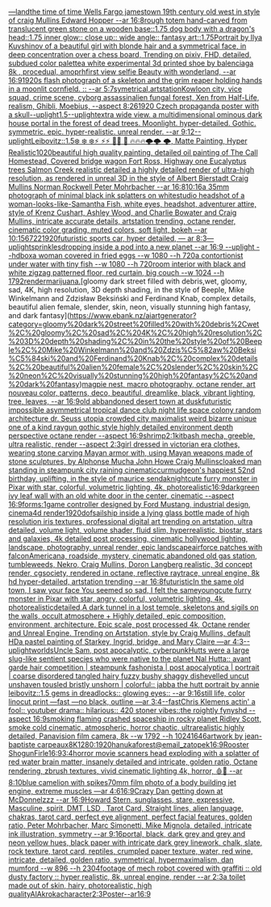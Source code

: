 [—land](https://www.ebank.nz/aiartgenerator?category=%E2%80%94land)[the time of time Wells Fargo jamestown 19th century old west in style of craig Mullins Edward Hopper --ar 16:8](https://www.ebank.nz/aiartgenerator?category=the%20time%20of%20time%20Wells%20Fargo%20jamestown%2019th%20century%20old%20west%20in%20style%20of%20craig%20Mullins%20Edward%20Hopper%20--ar%2016%3A8)[rough totem hand-carved from translucent green stone on a wooden base::1.75 dog body with a dragon's head::1.75 inner glow:: close up:: wide angle:: fantasy art::1.75](https://www.ebank.nz/aiartgenerator?category=rough%20totem%20hand-carved%20from%20translucent%20green%20stone%20on%20a%20wooden%20base%3A%3A1.75%20dog%20body%20with%20a%20dragon%27s%20head%3A%3A1.75%20inner%20glow%3A%3A%20close%20up%3A%3A%20wide%20angle%3A%3A%20fantasy%20art%3A%3A1.75)[Portrait by Ilya Kuvshinov of a beautiful girl with blonde hair and a symmetrical face, in deep concentration over a chess board, Trending on pixiv, FHD, detailed, subdued color palette](https://www.ebank.nz/aiartgenerator?category=Portrait%20by%20Ilya%20Kuvshinov%20of%20a%20beautiful%20girl%20with%20blonde%20hair%20and%20a%20symmetrical%20face%2C%20in%20deep%20concentration%20over%20a%20chess%20board%2C%20Trending%20on%20pixiv%2C%20FHD%2C%20detailed%2C%20subdued%20color%20palette)[a white experimental 3d printed shoe by balenciaga 8k , procedual, amoprh](https://www.ebank.nz/aiartgenerator?category=a%20white%20experimental%203d%20printed%20shoe%20by%20balenciaga%208k%20%2C%20procedual%2C%20amoprh)[first view selfie Beauty with wonderland, --ar 16:9](https://www.ebank.nz/aiartgenerator?category=first%20view%20selfie%20Beauty%20with%20wonderland%2C%20--ar%2016%3A9)[1920s flash photograph of a skeleton and the grim reaper holding hands in a moonlit cornfield. :: --ar 5:7](https://www.ebank.nz/aiartgenerator?category=1920s%20flash%20photograph%20of%20a%20skeleton%20and%20the%20grim%20reaper%20holding%20hands%20in%20a%20moonlit%20cornfield.%20%3A%3A%20--ar%205%3A7)[symetrical,](https://www.ebank.nz/aiartgenerator?category=symetrical%2C)[artstation](https://www.ebank.nz/aiartgenerator?category=artstation)[Kowloon city, vice squad, crime scene, cyborg assassin](https://www.ebank.nz/aiartgenerator?category=Kowloon%20city%2C%20vice%20squad%2C%20crime%20scene%2C%20cyborg%20assassin)[alien fungal forest, Xen from Half-Life, realism, Ghibli, Moebius, --aspect 8:26](https://www.ebank.nz/aiartgenerator?category=alien%20fungal%20forest%2C%20Xen%20from%20Half-Life%2C%20realism%2C%20Ghibli%2C%20Moebius%2C%20--aspect%208%3A26)[1920 Czech propaganda poster with  a skull](https://www.ebank.nz/aiartgenerator?category=1920%20Czech%20propaganda%20poster%20with%20%20a%20skull)[--uplight](https://www.ebank.nz/aiartgenerator?category=--uplight)[1.5](https://www.ebank.nz/aiartgenerator?category=1.5)[--uplight](https://www.ebank.nz/aiartgenerator?category=--uplight)[extra wide view. a multidimensional ominous dark house portal in the forest of dead trees. Moonlight. hyper-detailed. Gothic. symmetric. epic. hyper-realistic. unreal render. --ar 9:12](https://www.ebank.nz/aiartgenerator?category=extra%20wide%20view.%20a%20multidimensional%20ominous%20dark%20house%20portal%20in%20the%20forest%20of%20dead%20trees.%20Moonlight.%20hyper-detailed.%20Gothic.%20symmetric.%20epic.%20hyper-realistic.%20unreal%20render.%20--ar%209%3A12)[--uplight](https://www.ebank.nz/aiartgenerator?category=--uplight)[Leibovitz::1.5](https://www.ebank.nz/aiartgenerator?category=Leibovitz%3A%3A1.5)[❄️ ❄️ ❄️⚡ ⚡⚡ 🌙🌙 🌙  🔥🔥🔥🌩️🌩️ 🌩️, Matte Painting, Hyper Realistic](https://www.ebank.nz/aiartgenerator?category=%E2%9D%84%EF%B8%8F%20%E2%9D%84%EF%B8%8F%20%E2%9D%84%EF%B8%8F%E2%9A%A1%20%E2%9A%A1%E2%9A%A1%20%F0%9F%8C%99%F0%9F%8C%99%20%F0%9F%8C%99%20%20%F0%9F%94%A5%F0%9F%94%A5%F0%9F%94%A5%F0%9F%8C%A9%EF%B8%8F%F0%9F%8C%A9%EF%B8%8F%20%F0%9F%8C%A9%EF%B8%8F%2C%20Matte%20Painting%2C%20Hyper%20Realistic)[1020](https://www.ebank.nz/aiartgenerator?category=1020)[beautiful high quality painting, detailed oil painting of The Call Homestead, Covered bridge wagon Fort Ross, Highway one Eucalyptus trees  Salmon Creek realistic detailed a highly detailed render of ultra-high resolution, as rendered in unreal 3D in the style of Albert Bierstadt Craig Mullins Norman Rockwell Peter Mohrbacher --ar 16:8](https://www.ebank.nz/aiartgenerator?category=beautiful%20high%20quality%20painting%2C%20detailed%20oil%20painting%20of%20The%20Call%20Homestead%2C%20Covered%20bridge%20wagon%20Fort%20Ross%2C%20Highway%20one%20Eucalyptus%20trees%20%20Salmon%20Creek%20realistic%20detailed%20a%20highly%20detailed%20render%20of%20ultra-high%20resolution%2C%20as%20rendered%20in%20unreal%203D%20in%20the%20style%20of%20Albert%20Bierstadt%20Craig%20Mullins%20Norman%20Rockwell%20Peter%20Mohrbacher%20--ar%2016%3A8)[10:16](https://www.ebank.nz/aiartgenerator?category=10%3A16)[a 35mm photograph of minimal black ink splatters on white](https://www.ebank.nz/aiartgenerator?category=a%2035mm%20photograph%20of%20minimal%20black%20ink%20splatters%20on%20white)[studio headshot of a woman-looks-like-Samantha Fish, white eyes, headshot, adventurer attire, style of Krenz Cushart, Ashley Wood, and Charlie Bowater and Craig Mullins, intricate accurate details, artstation trending, octane render, cinematic color grading, muted colors, soft light, bokeh --ar 10:15](https://www.ebank.nz/aiartgenerator?category=studio%20headshot%20of%20a%20woman-looks-like-Samantha%20Fish%2C%20white%20eyes%2C%20headshot%2C%20adventurer%20attire%2C%20style%20of%20Krenz%20Cushart%2C%20Ashley%20Wood%2C%20and%20Charlie%20Bowater%20and%20Craig%20Mullins%2C%20intricate%20accurate%20details%2C%20artstation%20trending%2C%20octane%20render%2C%20cinematic%20color%20grading%2C%20muted%20colors%2C%20soft%20light%2C%20bokeh%20--ar%2010%3A15)[6722](https://www.ebank.nz/aiartgenerator?category=6722)[1920](https://www.ebank.nz/aiartgenerator?category=1920)[futuristic sports car, hyper detailed, — ar 8:3](https://www.ebank.nz/aiartgenerator?category=futuristic%20sports%20car%2C%20hyper%20detailed%2C%20%E2%80%94%20ar%208%3A3)[—uplight](https://www.ebank.nz/aiartgenerator?category=%E2%80%94uplight)[sprinkles](https://www.ebank.nz/aiartgenerator?category=sprinkles)[dropping inside a pod into a new planet --ar 16:9 --uplight --hd](https://www.ebank.nz/aiartgenerator?category=dropping%20inside%20a%20pod%20into%20a%20new%20planet%20--ar%2016%3A9%20--uplight%20--hd)[box](https://www.ebank.nz/aiartgenerator?category=box)[a woman covered in fried eggs --w 1080 --h 720](https://www.ebank.nz/aiartgenerator?category=a%20woman%20covered%20in%20fried%20eggs%20--w%201080%20--h%20720)[a contortionist under water with tiny fish --w 1080 --h 720](https://www.ebank.nz/aiartgenerator?category=a%20contortionist%20under%20water%20with%20tiny%20fish%20--w%201080%20--h%20720)[room interior with black and white zigzag patterned floor,  red curtain, big couch --w 1024 --h 1792](https://www.ebank.nz/aiartgenerator?category=room%20interior%20with%20black%20and%20white%20zigzag%20patterned%20floor%2C%20%20red%20curtain%2C%20big%20couch%20--w%201024%20--h%201792)[render](https://www.ebank.nz/aiartgenerator?category=render)[marijuana.](https://www.ebank.nz/aiartgenerator?category=marijuana.)[gloomy dark street filled with debris,wet, gloomy, sad, 4K, high resolution, 3D depth shading, in the style of Beeple, Mike Winkelmann and Zdzisław Beksiński and Ferdinand Knab, complex details, beautiful alien female, slender, skin, neon, visually stunning high fantasy, and dark fantasy](https://www.ebank.nz/aiartgenerator?category=gloomy%20dark%20street%20filled%20with%20debris%2Cwet%2C%20gloomy%2C%20sad%2C%204K%2C%20high%20resolution%2C%203D%20depth%20shading%2C%20in%20the%20style%20of%20Beeple%2C%20Mike%20Winkelmann%20and%20Zdzis%C5%82aw%20Beksi%C5%84ski%20and%20Ferdinand%20Knab%2C%20complex%20details%2C%20beautiful%20alien%20female%2C%20slender%2C%20skin%2C%20neon%2C%20visually%20stunning%20high%20fantasy%2C%20and%20dark%20fantasy)[magpie nest, macro photography, octane render, art nouveau color, patterns, deco, beautiful, dreamlike, black, vibrant lighting, tree, leaves, --ar 16:9](https://www.ebank.nz/aiartgenerator?category=magpie%20nest%2C%20macro%20photography%2C%20octane%20render%2C%20art%20nouveau%20color%2C%20patterns%2C%20deco%2C%20beautiful%2C%20dreamlike%2C%20black%2C%20vibrant%20lighting%2C%20tree%2C%20leaves%2C%20--ar%2016%3A9)[old abbandoned desert town at dusk](https://www.ebank.nz/aiartgenerator?category=old%20abbandoned%20desert%20town%20at%20dusk)[futuristic impossible asymmetrical tropical dance club night life space colony random architecture dr. Seuss utopia crowded city maximalist weird bizarre unique one of a kind raygun gothic style highly detailed environment depth perspective octane render --aspect 16:9](https://www.ebank.nz/aiartgenerator?category=futuristic%20impossible%20asymmetrical%20tropical%20dance%20club%20night%20life%20space%20colony%20random%20architecture%20dr.%20Seuss%20utopia%20crowded%20city%20maximalist%20weird%20bizarre%20unique%20one%20of%20a%20kind%20raygun%20gothic%20style%20highly%20detailed%20environment%20depth%20perspective%20octane%20render%20--aspect%2016%3A9)[shrimp](https://www.ebank.nz/aiartgenerator?category=shrimp)[2:1](https://www.ebank.nz/aiartgenerator?category=2%3A1)[kitbash mecha, greeble, ultra realistic, render --aspect 2:3](https://www.ebank.nz/aiartgenerator?category=kitbash%20mecha%2C%20greeble%2C%20ultra%20realistic%2C%20render%20--aspect%202%3A3)[girl dressed in victorian era clothes, wearing stone carving Mayan armor with, using Mayan weapons made of stone sculptures, by Alphonse Mucha John Howe Craig Mullins](https://www.ebank.nz/aiartgenerator?category=girl%20dressed%20in%20victorian%20era%20clothes%2C%20wearing%20stone%20carving%20Mayan%20armor%20with%2C%20using%20Mayan%20weapons%20made%20of%20stone%20sculptures%2C%20by%20Alphonse%20Mucha%20John%20Howe%20Craig%20Mullins)[cloaked man standing in steampunk city raining cinematic](https://www.ebank.nz/aiartgenerator?category=cloaked%20man%20standing%20in%20steampunk%20city%20raining%20cinematic)[curmudgeon's happiest 52nd birthday, uplifting, in the style of maurice sendak](https://www.ebank.nz/aiartgenerator?category=curmudgeon%27s%20happiest%2052nd%20birthday%2C%20uplifting%2C%20in%20the%20style%20of%20maurice%20sendak)[night](https://www.ebank.nz/aiartgenerator?category=night)[cute furry monster in Pixar with star, colorful, volumetric lighting, 4k, photorealistic](https://www.ebank.nz/aiartgenerator?category=cute%20furry%20monster%20in%20Pixar%20with%20star%2C%20colorful%2C%20volumetric%20lighting%2C%204k%2C%20photorealistic)[16:9](https://www.ebank.nz/aiartgenerator?category=16%3A9)[dark](https://www.ebank.nz/aiartgenerator?category=dark)[green ivy leaf wall with an old white door in the center, cinematic --aspect 16:9](https://www.ebank.nz/aiartgenerator?category=green%20ivy%20leaf%20wall%20with%20an%20old%20white%20door%20in%20the%20center%2C%20cinematic%20--aspect%2016%3A9)[forms:1](https://www.ebank.nz/aiartgenerator?category=forms%3A1)[game controller designed by Ford Mustang, industrial design, cinema4d render](https://www.ebank.nz/aiartgenerator?category=game%20controller%20designed%20by%20Ford%20Mustang%2C%20industrial%20design%2C%20cinema4d%20render)[1920](https://www.ebank.nz/aiartgenerator?category=1920)[dof](https://www.ebank.nz/aiartgenerator?category=dof)[sailship inside a lying glass bottle made of high resolution iris textures, professional digital art trending on artstation, ultra detailed, volume light, volume shader, fluid slim, hyperrealistic, biostar, stars and galaxies, 4k detailed post processing, cinematic hollywood lighting, landscape, photography, unreal render, epic landscape](https://www.ebank.nz/aiartgenerator?category=sailship%20inside%20a%20lying%20glass%20bottle%20made%20of%20high%20resolution%20iris%20textures%2C%20professional%20digital%20art%20trending%20on%20artstation%2C%20ultra%20detailed%2C%20volume%20light%2C%20volume%20shader%2C%20fluid%20slim%2C%20hyperrealistic%2C%20biostar%2C%20stars%20and%20galaxies%2C%204k%20detailed%20post%20processing%2C%20cinematic%20hollywood%20lighting%2C%20landscape%2C%20photography%2C%20unreal%20render%2C%20epic%20landscape)[airforce patches with falcon](https://www.ebank.nz/aiartgenerator?category=airforce%20patches%20with%20falcon)[Americana, roadside, mystery, cinematic abandoned old gas station, tumbleweeds, Nekro, Craig Mullins, Doron Langberg realistic, 3d concept render, cgsociety, rendered in octane, reflective raytrace, unreal engine, 8k hd hyper-detailed, artstation trending --ar 16:8](https://www.ebank.nz/aiartgenerator?category=Americana%2C%20roadside%2C%20mystery%2C%20cinematic%20abandoned%20old%20gas%20station%2C%20tumbleweeds%2C%20Nekro%2C%20Craig%20Mullins%2C%20Doron%20Langberg%20realistic%2C%203d%20concept%20render%2C%20cgsociety%2C%20rendered%20in%20octane%2C%20reflective%20raytrace%2C%20unreal%20engine%2C%208k%20hd%20hyper-detailed%2C%20artstation%20trending%20--ar%2016%3A8)[futuristic](https://www.ebank.nz/aiartgenerator?category=futuristic)[In the same old town, I saw your face You seemed so sad, I felt the same](https://www.ebank.nz/aiartgenerator?category=In%20the%20same%20old%20town%2C%20I%20saw%20your%20face%20You%20seemed%20so%20sad%2C%20I%20felt%20the%20same)[young](https://www.ebank.nz/aiartgenerator?category=young)[cute furry monster in Pixar with star, angry, colorful, volumetric lighting, 4k, photorealistic](https://www.ebank.nz/aiartgenerator?category=cute%20furry%20monster%20in%20Pixar%20with%20star%2C%20angry%2C%20colorful%2C%20volumetric%20lighting%2C%204k%2C%20photorealistic)[detailed,](https://www.ebank.nz/aiartgenerator?category=detailed%2C)[A dark tunnel in a lost temple, skeletons and sigils on the walls, occult atmosphere + Highly detailed, epic composition, environment, architecture. Epic scale, post processed 4k, Octane render and Unreal Engine. Trending on Artstation, style by Craig Mullins, default HD](https://www.ebank.nz/aiartgenerator?category=A%20dark%20tunnel%20in%20a%20lost%20temple%2C%20skeletons%20and%20sigils%20on%20the%20walls%2C%20occult%20atmosphere%20%2B%20Highly%20detailed%2C%20epic%20composition%2C%20environment%2C%20architecture.%20Epic%20scale%2C%20post%20processed%204k%2C%20Octane%20render%20and%20Unreal%20Engine.%20Trending%20on%20Artstation%2C%20style%20by%20Craig%20Mullins%2C%20default%20HD)[a pastel painting of Starkey, Ingrid, bridge, and Mary Claire —ar 4:3](https://www.ebank.nz/aiartgenerator?category=a%20pastel%20painting%20of%20Starkey%2C%20Ingrid%2C%20bridge%2C%20and%20Mary%20Claire%20%E2%80%94ar%204%3A3)[--uplight](https://www.ebank.nz/aiartgenerator?category=--uplight)[worlds](https://www.ebank.nz/aiartgenerator?category=worlds)[Uncle Sam, post apocalyptic, cyberpunk](https://www.ebank.nz/aiartgenerator?category=Uncle%20Sam%2C%20post%20apocalyptic%2C%20cyberpunk)[Hutts were a large slug-like sentient species who were native to the planet Nal Hutta:: avant garde hair competition | steampunk fashonista | post apocalyptica | portrait | coarse disordered tangled hairy fuzzy bushy shaggy dishevelled uncut unshaven tousled bristly unshorn | colorful:: jabba the hutt portrait by annie leibovitz::1.5 gems in dreadlocks:: glowing eyes::  --ar 9:16](https://www.ebank.nz/aiartgenerator?category=Hutts%20were%20a%20large%20slug-like%20sentient%20species%20who%20were%20native%20to%20the%20planet%20Nal%20Hutta%3A%3A%20avant%20garde%20hair%20competition%20%7C%20steampunk%20fashonista%20%7C%20post%20apocalyptica%20%7C%20portrait%20%7C%20coarse%20disordered%20tangled%20hairy%20fuzzy%20bushy%20shaggy%20dishevelled%20uncut%20unshaven%20tousled%20bristly%20unshorn%20%7C%20colorful%3A%3A%20jabba%20the%20hutt%20portrait%20by%20annie%20leibovitz%3A%3A1.5%20gems%20in%20dreadlocks%3A%3A%20glowing%20eyes%3A%3A%20%20--ar%209%3A16)[still life, color linocut  print —fast —no black, outline —ar 3:4](https://www.ebank.nz/aiartgenerator?category=still%20life%2C%20color%20linocut%20%20print%20%E2%80%94fast%20%E2%80%94no%20black%2C%20outline%20%E2%80%94ar%203%3A4)[--fast](https://www.ebank.nz/aiartgenerator?category=--fast)[Chris Klemens actin' a fool:: youtuber drama:: hilarious:: 420 stoner vibes::](https://www.ebank.nz/aiartgenerator?category=Chris%20Klemens%20actin%27%20a%20fool%3A%3A%20youtuber%20drama%3A%3A%20hilarious%3A%3A%20420%20stoner%20vibes%3A%3A)[the roightly fynyshd --aspect 16:9](https://www.ebank.nz/aiartgenerator?category=the%20roightly%20fynyshd%20--aspect%2016%3A9)[smoking flaming crashed spaceship in rocky planet Ridley Scott, smoke cold cinematic, atmospheric, horror chaotic, ultrarealistic highly detailed, Panavision film camera, 8k --w 1792 --h 1024](https://www.ebank.nz/aiartgenerator?category=smoking%20flaming%20crashed%20spaceship%20in%20rocky%20planet%20Ridley%20Scott%2C%20smoke%20cold%20cinematic%2C%20atmospheric%2C%20horror%20chaotic%2C%20ultrarealistic%20highly%20detailed%2C%20Panavision%20film%20camera%2C%208k%20--w%201792%20--h%201024)[1646](https://www.ebank.nz/aiartgenerator?category=1646)[artwork by jean-baptiste carpeaux](https://www.ebank.nz/aiartgenerator?category=artwork%20by%20jean-baptiste%20carpeaux)[8K](https://www.ebank.nz/aiartgenerator?category=8K)[1280:1920](https://www.ebank.nz/aiartgenerator?category=1280%3A1920)[hanuka](https://www.ebank.nz/aiartgenerator?category=hanuka)[forest](https://www.ebank.nz/aiartgenerator?category=forest)[@email_zatopek](https://www.ebank.nz/aiartgenerator?category=%40email_zatopek)[16:9](https://www.ebank.nz/aiartgenerator?category=16%3A9)[Rooster Shogun](https://www.ebank.nz/aiartgenerator?category=Rooster%20Shogun)[Firle](https://www.ebank.nz/aiartgenerator?category=Firle)[16:9](https://www.ebank.nz/aiartgenerator?category=16%3A9)[3:4](https://www.ebank.nz/aiartgenerator?category=3%3A4)[horror movie scanners head exploding with a splatter of red water brain matter, insanely detailed and intricate, golden ratio, Octane rendering, zbrush textures, vivid cinematic lighting 4k, horror, 🩸🤯 --ar 8:10](https://www.ebank.nz/aiartgenerator?category=horror%20movie%20scanners%20head%20exploding%20with%20a%20splatter%20of%20red%20water%20brain%20matter%2C%20insanely%20detailed%20and%20intricate%2C%20golden%20ratio%2C%20Octane%20rendering%2C%20zbrush%20textures%2C%20vivid%20cinematic%20lighting%204k%2C%20horror%2C%20%F0%9F%A9%B8%F0%9F%A4%AF%20--ar%208%3A10)[blue camelion with spikes](https://www.ebank.nz/aiartgenerator?category=blue%20camelion%20with%20spikes)[](https://www.ebank.nz/aiartgenerator?category=)[70mm film photo of a body building jet engine, extreme muscles —ar 4:6](https://www.ebank.nz/aiartgenerator?category=70mm%20film%20photo%20of%20a%20body%20building%20jet%20engine%2C%20extreme%20muscles%20%E2%80%94ar%204%3A6)[16:9](https://www.ebank.nz/aiartgenerator?category=16%3A9)[Crazy Dan getting down at McDonnelzzz --ar 16:9](https://www.ebank.nz/aiartgenerator?category=Crazy%20Dan%20getting%20down%20at%20McDonnelzzz%20--ar%2016%3A9)[Howard Stern, sunglasses, stare, expressive, Masculine, spirit, DMT, LSD , Tarot Card, Straight lines, alien language, chakras, tarot card, perfect eye alignment, perfect facial features, golden ratio, Peter Mohrbacher, Marc Simonetti, Mike Mignola, detailed, intricate ink illustration, symmetry --ar 9:16](https://www.ebank.nz/aiartgenerator?category=Howard%20Stern%2C%20sunglasses%2C%20stare%2C%20expressive%2C%20Masculine%2C%20spirit%2C%20DMT%2C%20LSD%20%2C%20Tarot%20Card%2C%20Straight%20lines%2C%20alien%20language%2C%20chakras%2C%20tarot%20card%2C%20perfect%20eye%20alignment%2C%20perfect%20facial%20features%2C%20golden%20ratio%2C%20Peter%20Mohrbacher%2C%20Marc%20Simonetti%2C%20Mike%20Mignola%2C%20detailed%2C%20intricate%20ink%20illustration%2C%20symmetry%20--ar%209%3A16)[portal, black, dark grey and grey and neon yellow hues, black paper with intricate dark grey linework, chalk, slate, rock texture, tarot card, reptiles, crumpled paper texture, water, red wine, intricate, detailed, golden ratio, symmetrical, hypermaximalism, dan mumford  --w 896  --h 2304](https://www.ebank.nz/aiartgenerator?category=portal%2C%20black%2C%20dark%20grey%20and%20grey%20and%20neon%20yellow%20hues%2C%20black%20paper%20with%20intricate%20dark%20grey%20linework%2C%20chalk%2C%20slate%2C%20rock%20texture%2C%20tarot%20card%2C%20reptiles%2C%20crumpled%20paper%20texture%2C%20water%2C%20red%20wine%2C%20intricate%2C%20detailed%2C%20golden%20ratio%2C%20symmetrical%2C%20hypermaximalism%2C%20dan%20mumford%20%20--w%20896%20%20--h%202304)[footage of mech robot covered with graffiti :: old dusty factory :: hyper realistic, 8k, unreal engine, render --ar 2:3](https://www.ebank.nz/aiartgenerator?category=footage%20of%20mech%20robot%20covered%20with%20graffiti%20%3A%3A%20old%20dusty%20factory%20%3A%3A%20hyper%20realistic%2C%208k%2C%20unreal%20engine%2C%20render%20--ar%202%3A3)[a toilet made out of skin, hairy, photorealistic, high quality](https://www.ebank.nz/aiartgenerator?category=a%20toilet%20made%20out%20of%20skin%2C%20hairy%2C%20photorealistic%2C%20high%20quality)[AlAkroka](https://www.ebank.nz/aiartgenerator?category=AlAkroka)[character](https://www.ebank.nz/aiartgenerator?category=character)[2:3](https://www.ebank.nz/aiartgenerator?category=2%3A3)[Poster--ar16:9](https://www.ebank.nz/aiartgenerator?category=Poster--ar16%3A9)